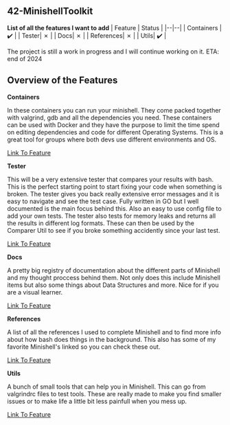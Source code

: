 ## 42-MinishellToolkit

**List of all the features I want to add**
| Feature | Status |
|--|--|
| Containers | :heavy_check_mark: |
| Tester| &#10007; |
| Docs| &#10007; |
| References| &#10007; |
| Utils| :heavy_check_mark: |

The project is still a work in progress and I will continue working on it. ETA: end of 2024

## Overview of the Features

**Containers**

In these containers you can run your minishell. They come packed together with valgrind, gdb and all the dependencies you need. These containers can be used with Docker and they have the purpose to limit the time spend on editing dependencies and code for different Operating Systems. This is a great tool for groups where both devs use different environments and OS.

[Link To Feature](https://github.com/Quinten-14/42-MinishellToolkit/tree/main/containers)

**Tester**

This will be a very extensive tester that compares your results with bash. This is the perfect starting point to start fixing your code when something is broken. The tester gives you back really extensive error messages and it is easy to navigate and see the test case. Fully written in GO but I well documented is the main focus behind this. Also an easy to use config file to add your own tests. The tester also tests for memory leaks and returns all the results in different log formats. These can then be used by the Comparer Util to see if you broke something accidently since your last test.

[Link To Feature](https://github.com/Quinten-14/42-MinishellToolkit/)

**Docs**

A pretty big registry of documentation about the different parts of Minishell and my thought proccess behind them. Not only does this include Minishell items but also some things about Data Structures and more. Nice for if you are a visual learner.

[Link To Feature](https://github.com/Quinten-14/42-MinishellToolkit/)

**References**

A list of all the references I used to complete Minishell and to find more info about how bash does things in the background. This also has some of my favorite Minishell's linked so you can check these out.

[Link To Feature](https://github.com/Quinten-14/42-MinishellToolkit/)

**Utils**

A bunch of small tools that can help you in Minishell. This can go from valgrindrc files to test tools. These are really made to make you find smaller issues or to make life a little bit less painfull when you mess up.

[Link To Feature](https://github.com/Quinten-14/42-MinishellToolkit/)
